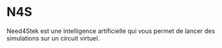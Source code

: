# N4S

Need4Stek est une intelligence artificielle qui vous permet de lancer des simulations sur un circuit virtuel.
